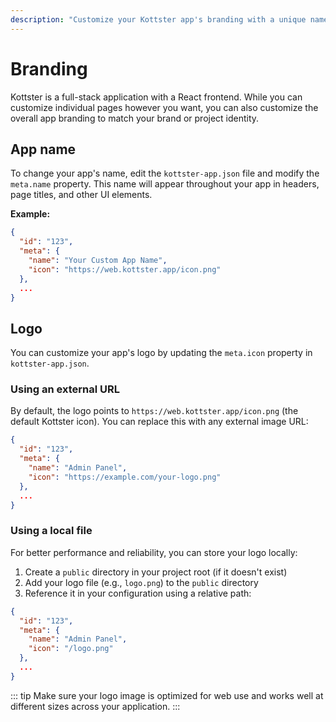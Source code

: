 ```yaml
---
description: "Customize your Kottster app's branding with a unique name, logo, and other visual elements."
---
```


# Branding

Kottster is a full-stack application with a React frontend. While you can customize individual pages however you want, you can also customize the overall app branding to match your brand or project identity.

## App name

To change your app's name, edit the `kottster-app.json` file and modify the `meta.name` property. This name will appear throughout your app in headers, page titles, and other UI elements.

**Example:**
```json
{
  "id": "123",
  "meta": {
    "name": "Your Custom App Name",
    "icon": "https://web.kottster.app/icon.png"
  },
  ...
}
```

## Logo

You can customize your app's logo by updating the `meta.icon` property in `kottster-app.json`. 

### Using an external URL

By default, the logo points to `https://web.kottster.app/icon.png` (the default Kottster icon). You can replace this with any external image URL:

```json
{
  "id": "123",
  "meta": {
    "name": "Admin Panel",
    "icon": "https://example.com/your-logo.png"
  },
  ...
}
```

### Using a local file

For better performance and reliability, you can store your logo locally:

1. Create a `public` directory in your project root (if it doesn't exist)
2. Add your logo file (e.g., `logo.png`) to the `public` directory
3. Reference it in your configuration using a relative path:

```json
{
  "id": "123",
  "meta": {
    "name": "Admin Panel",
    "icon": "/logo.png"
  },
  ...
}
```

::: tip
Make sure your logo image is optimized for web use and works well at different sizes across your application.
:::